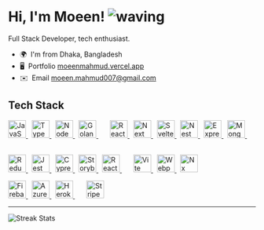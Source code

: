 Hi, I'm Moeen! ![waving](https://user-images.githubusercontent.com/18350557/176309783-0785949b-9127-417c-8b55-ab5a4333674e.gif)
====================================================================================================================================

Full Stack Developer, tech enthusiast.

* 🌍  I'm from Dhaka, Bangladesh
* 🖥️  Portfolio [moeenmahmud.vercel.app](https://moeenmahmud.vercel.app/)
* ✉️  Email [moeen.mahmud007@gmail.com](mailto:moeen.mahmud007@gmail.com)

## Tech Stack

<div>
<!-- Languages -->
<p>
<a href="https://www.javascript.com/" target="_blank" rel="noreferrer">
<img src="https://skillicons.dev/icons?i=js" width="36" alt="JavaScript"/>
</a>
&nbsp;
<a href="https://www.typescriptlang.org/" target="_blank" rel="noreferrer">
<img src="https://skillicons.dev/icons?i=ts" width="36" alt="TypeScript"/>
</a>
&nbsp;
<a href="https://nodejs.org/en/" target="_blank" rel="noreferrer">
<img src="https://skillicons.dev/icons?i=nodejs" width="36" alt="Node JS"/>
</a>
&nbsp;
<a href="https://go.dev/" target="_blank" rel="noreferrer">
<img src="https://skillicons.dev/icons?i=go" width="36" alt="Golang"/>
</a>
&nbsp; &nbsp; &nbsp;
  
<!-- Frameworks -->
<a href="https://reactjs.org/" target="_blank" rel="noreferrer">
<img src="https://skillicons.dev/icons?i=react" width="36" alt="React JS"/>
</a>
&nbsp;
<a href="https://nextjs.org/docs" target="_blank" rel="noreferrer">
<img src="https://skillicons.dev/icons?i=nextjs" width="36" alt="Next JS"/>
</a>
&nbsp;
<a href="https://svelte.dev/" target="_blank" rel="noreferrer">
<img src="https://skillicons.dev/icons?i=svelte" width="36" alt="Svelte"/>
</a>
&nbsp;
<a href="https://nestjs.com" target="_blank" rel="noreferrer">
<img src="https://skillicons.dev/icons?i=nestjs" width="36" alt="Nest JS"/>
</a>
&nbsp;
<a href="https://expressjs.com" target="_blank" rel="noreferrer">
<img src="https://skillicons.dev/icons?i=express" width="36" alt="Express JS"/>
</a>
&nbsp;
<a href="https://www.mongodb.com/" target="_blank" rel="noreferrer">
<img src="https://skillicons.dev/icons?i=mongodb" width="36" alt="Mongo DB"/>
</a>
&nbsp; &nbsp; &nbsp;
<p>
  
<!-- Libraries -->
<p>
<a href="https://https://redux.js.org/" target="_blank" rel="noreferrer">
<img src="https://skillicons.dev/icons?i=redux" width="36" height="36" alt="Redux" />
</a>
&nbsp;
<a href="https://jestjs.io/" target="_blank" rel="noreferrer">
<img src="https://skillicons.dev/icons?i=jest" width="36" height="36" alt="Jest" />
</a>
&nbsp;
<a href="https://cyress.io/" target="_blank" rel="noreferrer">
<img src="https://github.com/cypress-io/cypress-icons/blob/master/src/icons/icon_128x128.png" width="36" height="36" alt="Cypress" />
</a>
&nbsp;
<a href="https://storybook.js.org/docs/" target="_blank" rel="noreferrer">
<img src="https://theideabureau-1d0ab.kxcdn.com/wp-content/uploads/2022/03/storybook-cover.png" width="36" height="36" alt="Storybook" />
</a>
&nbsp;
<a href="https://react-query-v3.tanstack.com/" target="_blank" rel="noreferrer">
<img src="https://static.codenary.co.kr/framework_logo/reactquery.png" width="36" height="36" alt="React Query" />
</a>
<!-- Technologies -->
&nbsp; &nbsp; &nbsp;
<a href="https://vitejs.dev/" target="_blank" rel="noreferrer">
<img src="https://skillicons.dev/icons?i=vite" width="36" height="36" alt="Vite" />
</a>
&nbsp;
<a href="https://webpack.js.org/" target="_blank" rel="noreferrer">
<img src="https://skillicons.dev/icons?i=webpack" width="36" height="36" alt="Webpack" />
</a> 
&nbsp;
<a href="https://nx.dev/" target="_blank" rel="noreferrer">
<img src="https://miro.medium.com/max/535/1*JOrlLNUDR7jisQJ81DTyLw.png" width="36" height="36" alt="Nx" />
</a> 
</p>
  
<p>
<a href="https://firebase.google.com/" target="_blank" rel="noreferrer">
<img src="https://skillicons.dev/icons?i=firebase" width="36" height="36" alt="Firebase" />
</a>
&nbsp;
<a href="https://azure.microsoft.com/" target="_blank" rel="noreferrer">
<img src="https://skillicons.dev/icons?i=azure" width="36" height="36" alt="Azure" />
</a>
&nbsp;
<a href="https://www.heroku.com/" target="_blank" rel="noreferrer">
<img src="https://skillicons.dev/icons?i=heroku" width="36" height="36" alt="Heroku" />
</a>
&nbsp; &nbsp; &nbsp;
<a href="https://stripe.com/" target="_blank" rel="noreferrer">
<img src="https://play-lh.googleusercontent.com/2PS6w7uBztfuMys5fgodNkTwTOE6bLVB2cJYbu5GHlARAK36FzO5bUfMDP9cEJk__cE" width="36" height="36" alt="Stripe" />
</a>
</p>
</div>

---

<!-- ### Let's connect

<p align="left">
<a href="https://www.github.com/moeen-mahmud" target="_blank" rel="noreferrer">
<img src="https://raw.githubusercontent.com/danielcranney/readme-generator/main/public/icons/socials/github.svg" width="32" height="32" /> </a> <a href="https://www.linkedin.com/in/moeen-mahmud" target="_blank" rel="noreferrer">
<img src="https://raw.githubusercontent.com/danielcranney/readme-generator/main/public/icons/socials/linkedin.svg" width="32" height="32" />
</a> <a href="https://www.twitter.com/moeen_mahmud" target="_blank" rel="noreferrer">
<img src="https://raw.githubusercontent.com/danielcranney/readme-generator/main/public/icons/socials/twitter.svg" width="32" height="32" />
</a> <a href="https://www.dev.to/moeenmahmud" target="_blank" rel="noreferrer">
<img src="https://raw.githubusercontent.com/danielcranney/readme-generator/main/public/icons/socials/devdotto.svg" width="32" height="32" />
</a> <a href="https://moeen-mahmud.hashnode.dev/.hashnode.dev" target="_blank" rel="noreferrer">
<img src="https://raw.githubusercontent.com/danielcranney/readme-generator/main/public/icons/socials/hashnode.svg" width="32" height="32" />
</a> <a href="http://www.medium.com/@moeen-mahmud" target="_blank" rel="noreferrer">
<img src="https://raw.githubusercontent.com/danielcranney/readme-generator/main/public/icons/socials/medium.svg" width="32" height="32" />
</a> <a href="https://www.stackoverflow.com/users/16439389/moeen" target="_blank" rel="noreferrer">
<img src="https://raw.githubusercontent.com/danielcranney/readme-generator/main/public/icons/socials/stackoverflow.svg" width="32" height="32" />
</a> 
</p> -->

<!-- Stats -->
<!--
![Top Langs](https://github-readme-stats.vercel.app/api/top-langs/?username=moeen-mahmud&layout=compact&theme=tokyonight)
-->

![Streak Stats](https://github-readme-streak-stats.herokuapp.com/?user=moeen-mahmud&stroke=ffffff&background=1c1917&ring=6366f1&fire=6366f1&currStreakNum=ffffff&currStreakLabel=6366f1&sideNums=ffffff&sideLabels=ffffff&dates=ffffff&hide_border=true)

<!-- 
[![Stats](https://github-readme-stats.vercel.app/api?username=moeen-mahmud&show_icons=true&theme=tokyonight)](https://github.com/moeen-mahmud/github-readme-stats)
-->
